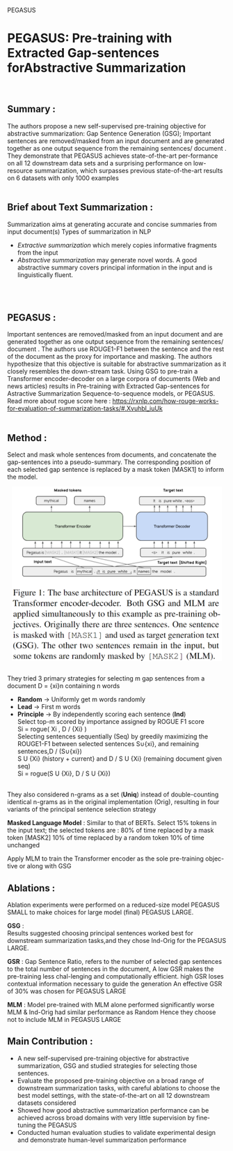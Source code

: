 PEGASUS

<p style="text-align: center;"> <h1> PEGASUS: Pre-training with Extracted Gap-sentences forAbstractive Summarization </h1></p>

</br>

## Summary :</br>
The authors propose a new self-supervised pre-training objective for abstractive summarization: Gap Sentence Generation (GSG); Important sentences are removed/masked from an input document and are generated together as one output sequence from the remaining sentences/ document .
They demonstrate that PEGASUS achieves state-of-the-art per-formance on all 12 downstream data sets and a surprising performance on low-resource summarization, which surpasses previous state-of-the-art results on 6 datasets with only 1000 examples
</br>
</br>

## Brief about Text Summarization :</br> 
Summarization aims at generating accurate and concise summaries from input document(s) 
Types of summarization in NLP
- _Extractive summarization_ which merely copies informative fragments from the input  
- _Abstractive summarization_ may generate novel words. A good abstractive summary covers principal information in the input and is linguistically fluent.
</br>
</br>

## **PEGASUS** : </br>
Important sentences are removed/masked from an input document and are generated together as one output sequence from the remaining sentences/ document . The authors use ROUGE1-F1 between the sentence and the rest of the document as the proxy for importance and masking. 
The authors hypothesize that this objective is suitable for abstractive summarization as it closely resembles the down-stream task. Using GSG to pre-train a Transformer encoder-decoder on a large corpora of documents (Web and news articles) results in Pre-training with Extracted Gap-sentences for Astractive Summarization Sequence-to-sequence models, or PEGASUS.</br>Read more about rogue score here : https://rxnlp.com/how-rouge-works-for-evaluation-of-summarization-tasks/#.Xvuhbl_iuUk
</br>
</br>

## Method :</br>
Select and mask whole sentences from documents, and concatenate the gap-sentences into a pseudo-summary. The corresponding position of each selected gap sentence is replaced by a mask token [MASK1] to inform the model.
<div align = "center">
<img align = "center" src = "image/pegasus_model.PNG" height = 400>
</div>
</br>

They tried 3 primary strategies for selecting m gap sentences from a document D = {xi}n containing n words
- **Random** → Uniformly get m words randomly
- **Lead** → First m words
- **Principle** →
By independently scoring each sentence (**Ind**)</br>
Select top-m scored by importance assigned by ROGUE F1 score</br>
Si = rogue( Xi , D / {Xi} )</br>
Selecting sentences sequentially (Seq) by greedily maximizing the ROUGE1-F1 between selected sentences S∪{xi}, and remaining sentences,D / (S∪{xi})</br>
S U {Xi} (history + current} and D / S U {Xi} (remaining document given seq)</br>
Si = rogue(S U {Xi}, D / S U {Xi})</br></br>

They also considered n-grams as a set (**Uniq**) instead of double-counting identical n-grams as in the original implementation (Orig), resulting in four variants of the principal sentence selection strategy



**Masked Language Model** : Similar to that of BERTs. 
Select 15% tokens in the input text; the selected tokens are :
80% of time replaced by a mask token [MASK2]
10% of time replaced by a random token
10% of time unchanged

Apply MLM to train the Transformer encoder as the sole pre-training objec-tive or along with GSG
## Ablations :
Ablation experiments were performed on a  reduced-size model PEGASUS SMALL to make choices for large model (final) PEGASUS LARGE.

**GSG** :   
Results suggested choosing principal sentences worked best for downstream summarization tasks,and they chose Ind-Orig for the PEGASUS LARGE.

**GSR** : 
Gap Sentence Ratio, refers to the number of selected gap sentences to the total number of sentences in the document, 
A low GSR makes the pre-training less chal-lenging and computationally efficient. 
  high  GSR  loses  contextual information necessary to guide the generation
An effective GSR of 30% was chosen for PEGASUS LARGE

**MLM** : 
Model pre-trained with MLM alone performed significantly worse 
MLM & Ind-Orig had similar performance as Random
Hence they choose not to include MLM in PEGASUS LARGE

## Main Contribution :
- A new self-supervised pre-training objective for abstractive summarization, GSG and studied strategies for selecting those sentences.
- Evaluate the proposed pre-training objective on a broad range of downstream summarization tasks, with careful ablations to choose the best model settings, with the state-of-the-art on all 12 downstream datasets considered
- Showed how good abstractive summarization performance  can  be  achieved  across  broad  domains  with very little supervision by fine-tuning the PEGASUS
- Conducted human evaluation studies to validate experimental design and demonstrate human-level summarization performance



